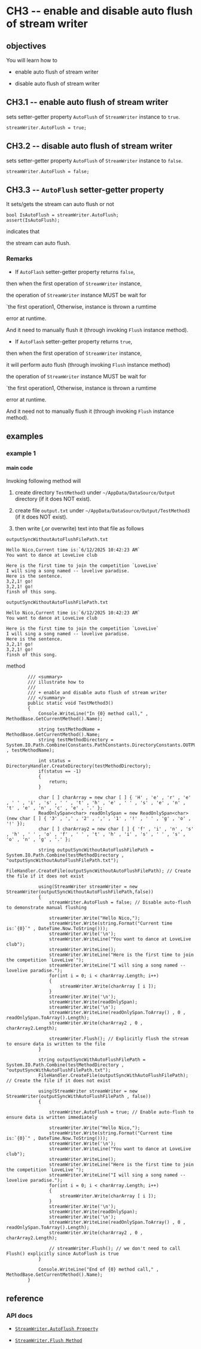 # CH3 -- enable and disable auto flush of stream writer
## objectives
You will learn how to

+ enable auto flush of stream writer

+ disable auto flush of stream writer

## CH3.1 -- enable auto flush of stream writer
sets setter-getter property `AutoFlush` of `StreamWriter` instance to `true`.

```
streamWriter.AutoFlush = true;
```

## CH3.2 -- disable auto flush of stream writer
sets setter-getter property `AutoFlush` of `StreamWriter` instance to `false`.

```
streamWriter.AutoFlush = false;
```

## CH3.3 -- `AutoFlush` setter-getter property
It sets/gets the stream can auto flush or not

```
bool IsAutoFlush = streamWriter.AutoFlush;
assert(IsAutoFlush);
```

indicates that

the stream can auto flush.

### Remarks
+ If `AutoFlash` setter-getter property returns `false`,

then when the first operation of `StreamWriter` instance,

the operation of `StreamWriter` instance MUST be wait for 

`the first operation1, Otherwise, instance is thrown a rumtime 

error at runtime. 

And it need to manually flush it (through invoking `Flush` instance method).

+ If `AutoFlash` setter-getter property returns `true`,

then when the first operation of `StreamWriter` instance,

it will perform auto flush (through invoking `Flush` instance method)

the operation of `StreamWriter` instance MUST be wait for 

`the first operation1, Otherwise, instance is thrown a rumtime 

error at runtime. 

And it need not to manually flush it (through invoking `Flush` instance method).

## examples
### example 1
#### main code
Invoking following method will 

1. create directory `TestMethod3` under `~/AppData/DataSource/Output` directory (if it does NOT exist).

2. create file `output.txt` under `~/AppData/DataSource/Output/TestMethod3` (if it does NOT exist).

3. then write (,or overwrite) text into that file as follows

`outputSyncWithoutAutoFlushFilePath.txt`

```
Hello Nico,Current time is:`6/12/2025 10:42:23 AM`
You want to dance at LoveLive club

Here is the first time to join the competition `LoveLive`
I will sing a song named -- lovelive paradise.
Here is the sentence.
3,2,1! go!
3,2,1! go!
finsh of this song.
```

`outputSyncWithoutAutoFlushFilePath.txt`

```
Hello Nico,Current time is:`6/12/2025 10:42:23 AM`
You want to dance at LoveLive club

Here is the first time to join the competition `LoveLive`
I will sing a song named -- lovelive paradise.
Here is the sentence.
3,2,1! go!
3,2,1! go!
finsh of this song.
```

method

```
        /// <summary>
        /// illustrate how to
        /// 
        /// + enable and disable auto flush of stream writer
        /// </summary>
        public static void TestMethod3()
        {
            Console.WriteLine("In {0} method call," , MethodBase.GetCurrentMethod().Name);

            string testMethodName = MethodBase.GetCurrentMethod().Name;
            string testMethodDirectory = System.IO.Path.Combine(Constants.PathConstants.DirectoryConstants.OUTPUT , testMethodName);

            int status = DirectoryHandler.CreateDirectory(testMethodDirectory);
            if(status == -1)
            {
                return;
            }

            char [ ] charArray = new char [ ] { 'H' , 'e' , 'r' , 'e' , ' ' , 'i' , 's' , ' ' , 't' , 'h' , 'e' , ' ' , 's' , 'e' , 'n' , 't' , 'e' , 'n' , 'c' , 'e' , '.' };
            ReadOnlySpan<char> readOnlySpan = new ReadOnlySpan<char>(new char [ ] { '3' , ',' , '2' , ',' , '1' , '!' , ' ' , 'g' , 'o' , '!' });
            char [ ] charArray2 = new char [ ] { 'f' , 'i' , 'n' , 's' , 'h' , ' ' , 'o' , 'f' , ' ' , 't' , 'h' , 'i' , 's' , ' ' , 's' , 'o' , 'n' , 'g' , '.' };

            string outputSyncWithoutAutoFlushFilePath = System.IO.Path.Combine(testMethodDirectory , "outputSyncWithoutAutoFlushFilePath.txt");
            FileHandler.CreateFile(outputSyncWithoutAutoFlushFilePath); // Create the file if it does not exist

            using(StreamWriter streamWriter = new StreamWriter(outputSyncWithoutAutoFlushFilePath,false))
            {
                streamWriter.AutoFlush = false; // Disable auto-flush to demonstrate manual flushing

                streamWriter.Write("Hello Nico,");
                streamWriter.Write(string.Format("Current time is:`{0}`" , DateTime.Now.ToString()));
                streamWriter.Write('\n');
                streamWriter.WriteLine("You want to dance at LoveLive club");
                streamWriter.WriteLine();
                streamWriter.WriteLine("Here is the first time to join the competition `LoveLive`");
                streamWriter.WriteLine("I will sing a song named -- lovelive paradise.");
                for(int i = 0; i < charArray.Length; i++)
                {
                    streamWriter.Write(charArray [ i ]);
                }
                streamWriter.Write('\n');
                streamWriter.Write(readOnlySpan);
                streamWriter.Write('\n');
                streamWriter.WriteLine(readOnlySpan.ToArray() , 0 , readOnlySpan.ToArray().Length);
                streamWriter.Write(charArray2 , 0 , charArray2.Length);

                streamWriter.Flush(); // Explicitly flush the stream to ensure data is written to the file
            }

            string outputSyncWithAutoFlushFilePath = System.IO.Path.Combine(testMethodDirectory , "outputSyncWithAutoFlushFilePath.txt");
            FileHandler.CreateFile(outputSyncWithAutoFlushFilePath); // Create the file if it does not exist

            using(StreamWriter streamWriter = new StreamWriter(outputSyncWithAutoFlushFilePath , false))
            {

                streamWriter.AutoFlush = true; // Enable auto-flush to ensure data is written immediately

                streamWriter.Write("Hello Nico,");
                streamWriter.Write(string.Format("Current time is:`{0}`" , DateTime.Now.ToString()));
                streamWriter.Write('\n');
                streamWriter.WriteLine("You want to dance at LoveLive club");
                streamWriter.WriteLine();
                streamWriter.WriteLine("Here is the first time to join the competition `LoveLive`");
                streamWriter.WriteLine("I will sing a song named -- lovelive paradise.");
                for(int i = 0; i < charArray.Length; i++)
                {
                    streamWriter.Write(charArray [ i ]);
                }
                streamWriter.Write('\n');
                streamWriter.Write(readOnlySpan);
                streamWriter.Write('\n');
                streamWriter.WriteLine(readOnlySpan.ToArray() , 0 , readOnlySpan.ToArray().Length);
                streamWriter.Write(charArray2 , 0 , charArray2.Length);

                // streamWriter.Flush(); // we don't need to call Flush() explicitly since AutoFlush is true
            }

            Console.WriteLine("End of {0} method call," , MethodBase.GetCurrentMethod().Name);
        }

```

## reference
### API docs

+ [`StreamWriter.AutoFlush Property`](https://learn.microsoft.com/en-us/dotnet/api/system.io.streamwriter.autoflush?view=net-8.0)

+ [`StreamWriter.Flush Method`](https://learn.microsoft.com/en-us/dotnet/api/system.io.streamwriter.flush?view=net-8.0)